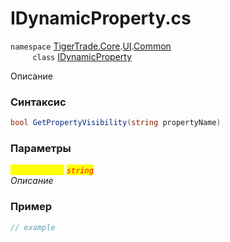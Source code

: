 
# IDynamicProperty.cs
`namespace` [TigerTrade.Core](../../../../../TigerTrade.Core.md).[UI](../../../../../TigerTrade.Core/UI.md).[Common](../../../../../TigerTrade.Core/UI/Common.md)  
&nbsp;&nbsp;&nbsp;&nbsp;&nbsp;&nbsp;&nbsp;&nbsp;&nbsp;`class` [IDynamicProperty](../../IDynamicProperty.cs.md)

Описание

### Синтаксис
```csharp
bool GetPropertyVisibility(string propertyName)
```
### Параметры  
<mark style="color:yellow;">`propertyName`</mark> <mark style="color:red;">*`string`*</mark>  
 *Описание*  
  


### Пример  
```csharp
// example
```
                    
                    